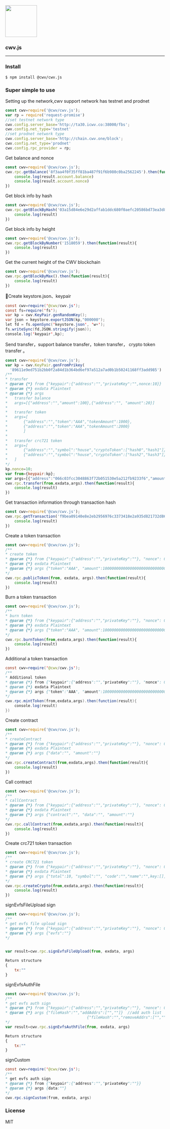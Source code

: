 
<img src="https://cwv.io/images/logo1Normal.svg" width="100">

### cwv.js
-----------------------

### Install

```
$ npm install @cwv/cwv.js
```

### Super simple to use

Setting up the network,cwv support network has testnet and prodnet
```js
const cwv=require('@cwv/cwv.js');
var rp = require('request-promise')
//set testnet network type
cwv.config.server_base='http://ta30.icwv.co:38000/fbs';
cwv.config.net_type='testnet'
//set prodnet network type
cwv.config.server_base='http://chain.cwv.one/block';
cwv.config.net_type='prodnet'
cwv.config.rpc_provider = rp;
```

Get balance and nonce
```js
const cwv=require('@cwv/cwv.js');
cwv.rpc.getBalance('8f3aa4f0f35ff81ba487f91f6b980c0ba2562245').then(function(result){
    console.log(result.account.balance)
    console.log(result.account.nonce)
})
```

Get block info by hash
```js
const cwv=require('@cwv/cwv.js');
cwv.rpc.getBlockByHash('03a15d84e6e29d2affab1ddc680f0aefc20586bd73ea3d81dcf6505924cfb86c').then(function(result){
    console.log(result)
})
```
Get block info by height
```js
const cwv=require('@cwv/cwv.js');
cwv.rpc.getBlockByNumber('1518059').then(function(result){
    console.log(result)
})
```
Get the current height of the CWV blockchain
```js
const cwv=require('@cwv/cwv.js');
cwv.rpc.getBlockByMax().then(function(result){
    console.log(result)
})
```

Create keystore.json、keypair

```java
const cwv=require('@cwv/cwv.js');
const fs=require('fs');
var kp = cwv.KeyPair.genRandomKey();
var json = keystore.exportJSON(kp,"000000");
let fd = fs.openSync('keystore.json', 'w+');
fs.writeSync(fd,JSON.stringify(json));
console.log('keypair',kp);
```

Send transfer，support balance transfer，token transfer， crypto token transfer 。

```js
const cwv=require('@cwv/cwv.js');
var kp = cwv.KeyPair.genFromPrikey(
  '89611e9ed751b2bb0f2a84d1b364bd6ef97a512a7ad0b1b50241168ff3add985')
/**
* transfer
* @param {*} from {"keypair":{"address":"","privateKey":"",nonce:10}}
* @param {*} exdata Plaintext
* @param {*} args 
* 	transfer balance
* 	args=[{"address":"","amount":100},{"address":"", "amount":20}]
* 
* 	transfer token
* 	args=[
* 		{"address":"","token":"AAA","tokenAmount":1000},
* 		{"address":"","token":"AAA","tokenAmount":2000}
*		]
* 
* 	transfer crc721 token
* 	args=[
* 		{"address":"","symbol":"house","cryptoToken":["hash0","hash1"]},
* 		{"address":"","symbol":"house","cryptoToken":["hash2","hash3"]}
* 	]
*/
kp.nonce=10;
var from={keypair:kp};
var args=[{"address":"066c03fcc3048863f72b051530e5a212fb9233f6","amount":1}]
cwv.rpc.transfer(from,exdata,args).then(function(result){
    console.log(result)
})
```

Get transaction information through transaction hash
```js
const cwv=require('@cwv/cwv.js');
cwv.rpc.getTransaction('f9bea09140e8e2eb2956976c3373418e2a935d821732d86bce33117d17314088').then(function(result){
    console.log(result)
})
```

Create a token transaction
```js
const cwv=require('@cwv/cwv.js');
/**
* create token
* @param {*} from {"keypair":{"address":"","privateKey":""}, "nonce": 0}
* @param {*} exdata Plaintext
* @param {*} args {"token":"AAA", "amount":10000000000000000000000000000,"opCode":0}
*/
cwv.rpc.publicToken(from, exdata, args).then(function(result){
    console.log(result)
})
```
Burn a token transaction

```js
const cwv=require('@cwv/cwv.js');
/**
* burn token
* @param {*} from {"keypair":{"address":"","privateKey":""}, "nonce": 0}
* @param {*} exdata Plaintext
* @param {*} args {"token":"AAA", "amount":10000000000000000000000000000,"opCode":1}
*/
cwv.rpc.burnToken(from,exdata,args).then(function(result){
    console.log(result)
})
```

Additional a token transaction

```java
const cwv=require('@cwv/cwv.js');
/**
* Additional token
* @param {*} from {"keypair":{"address":"","privateKey":""}, "nonce": 0}
* @param {*} exdata Plaintext
* @param {*} args {"token":"AAA", "amount":10000000000000000000000000000,"opCode":2}
*/
cwv.rpc.mintToken(from,exdata,args).then(function(result){
    console.log(result)
})
```

Create contract

```js
const cwv=require('@cwv/cwv.js');
/**
* createContract
* @param {*} from {"keypair":{"address":"","privateKey":""}, "nonce": 0}
* @param {*} exdata Plaintext
* @param {*} args {"data":"", "amount":""}
*/
cwv.rpc.createContract(from,exdata,args).then(function(result){
    console.log(result)
})
```

Call contract

```js
const cwv=require('@cwv/cwv.js');
/**
* callContract
* @param {*} from {"keypair":{"address":"","privateKey":""}, "nonce": 0}
* @param {*} exdata Plaintext
* @param {*} args {"contract":"", "data":"", "amount":""}
*/
cwv.rpc.callContract(from,exdata,args).then(function(result){
    console.log(result)
})
```

Create crc721 token transaction
```js
const cwv=require('@cwv/cwv.js');
/**
* create CRC721 token
* @param {*} from {"keypair":{"address":"","privateKey":""}, "nonce": 0}
* @param {*} exdata Plaintext
* @param {*} args {"total":10, "symbol":"", "code":"","name":"",key:[],value:[]}
*/
cwv.rpc.createCrypto(from,exdata,args).then(function(result){
    console.log(result)
})
```
signEvfsFileUpload sign

```js
const cwv=require('@cwv/cwv.js');
/**
* get evfs file upload sign
* @param {*} from {"keypair":{"address":"","privateKey":""}, "nonce": 0}
* @param {*} args {"evfs":""}
*/


var result=cwv.rpc.signEvfsFileUpload(from, exdata, args)

Return structure
{
    tx:""
}
```

signEvfsAuthFile

```js
const cwv=require('@cwv/cwv.js');
/**
* get evfs auth sign
* @param {*} from {"keypair":{"address":"","privateKey":""}, "nonce": 0}
* @param {*} args {"fileHash":"","addAddrs":["",""]}  //add auth list
									{"fileHash":"","removeAddrs":["",""]} //remove auth list
*/
var result=cwv.rpc.signEvfsAuthFile(from, exdata, args)

Return structure
{
    tx:""
}
```

signCustom

```java
const cwv=require('@cwv/cwv.js');
/**
* get evfs auth sign
* @param {*} from {"keypair":{"address":"","privateKey":""}}
* @param {*} args {data:""}
*/
cwv.rpc.signCustom(from, exdata, args)
```



### License

MIT
